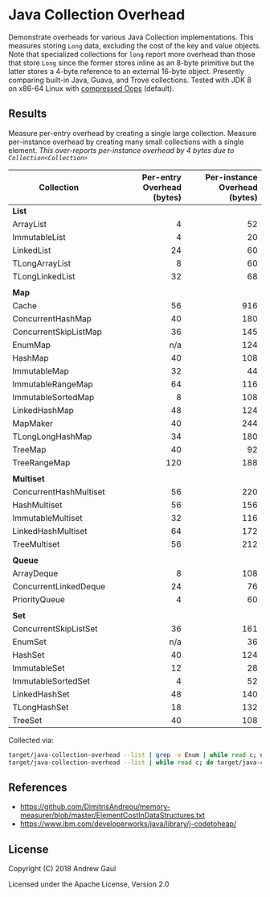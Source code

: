 # Java Collection Overhead

Demonstrate overheads for various Java Collection implementations.  This
measures storing `Long` data, excluding the cost of the key and value objects.
Note that specialized collections for `long` report more overhead than those
that store `Long` since the former stores inline as an 8-byte primitive but the
latter stores a 4-byte reference to an external 16-byte object.  Presently
comparing built-in Java, Guava, and Trove collections.  Tested with JDK 8 on
x86-64 Linux with
[compressed Oops](https://docs.oracle.com/javase/8/docs/technotes/guides/vm/performance-enhancements-7.html#compressedOop)
(default).

## Results

Measure per-entry overhead by creating a single large collection.  Measure
per-instance overhead by creating many small collections with a single element.
*This over-reports per-instance overhead by 4 bytes due to
`Collection<Collection>`*

| Collection             | Per-entry<br />Overhead (bytes) | Per-instance<br />Overhead (bytes) |
| ---------------------- | ---:| ---:|
| **List**               |     |     |
| ArrayList              |   4 |  52 |
| ImmutableList          |   4 |  20 |
| LinkedList             |  24 |  60 |
| TLongArrayList         |   8 |  60 |
| TLongLinkedList        |  32 |  68 |
|                        |     |     |
| **Map**                |     |     |
| Cache                  |  56 | 916 |
| ConcurrentHashMap      |  40 | 180 |
| ConcurrentSkipListMap  |  36 | 145 |
| EnumMap                | n/a | 124 |
| HashMap                |  40 | 108 |
| ImmutableMap           |  32 |  44 |
| ImmutableRangeMap      |  64 | 116 |
| ImmutableSortedMap     |   8 | 108 |
| LinkedHashMap          |  48 | 124 |
| MapMaker               |  40 | 244 |
| TLongLongHashMap       |  34 | 180 |
| TreeMap                |  40 |  92 |
| TreeRangeMap           | 120 | 188 |
|                        |     |     |
| **Multiset**           |     |     |
| ConcurrentHashMultiset |  56 | 220 |
| HashMultiset           |  56 | 156 |
| ImmutableMultiset      |  32 | 116 |
| LinkedHashMultiset     |  64 | 172 |
| TreeMultiset           |  56 | 212 |
|                        |     |     |
| **Queue**              |     |     |
| ArrayDeque             |   8 | 108 |
| ConcurrentLinkedDeque  |  24 |  76 |
| PriorityQueue          |   4 |  60 |
|                        |     |     |
| **Set**                |     |     |
| ConcurrentSkipListSet  |  36 | 161 |
| EnumSet                | n/a |  36 |
| HashSet                |  40 | 124 |
| ImmutableSet           |  12 |  28 |
| ImmutableSortedSet     |   4 |  52 |
| LinkedHashSet          |  48 | 140 |
| TLongHashSet           |  18 | 132 |
| TreeSet                |  40 | 108 |

Collected via:

```bash
target/java-collection-overhead --list | grep -v Enum | while read c; do target/java-collection-overhead $c $((8 * 1024 * 1024)) 1 || break; done
target/java-collection-overhead --list | while read c; do target/java-collection-overhead $c 1 $((1024 * 1024)) || break; done
```

## References

* https://github.com/DimitrisAndreou/memory-measurer/blob/master/ElementCostInDataStructures.txt
* https://www.ibm.com/developerworks/java/library/j-codetoheap/

## License

Copyright (C) 2018 Andrew Gaul

Licensed under the Apache License, Version 2.0

